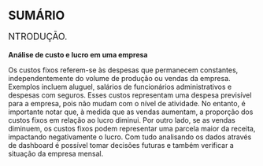 <h1 style="font-size: 24px;">SUMÁRIO</h1>

<p style="font-size: 18px;">NTRODUÇÃO.</p>

 
 **Análise de custo e lucro  em uma empresa**

 
 Os custos fixos referem-se às despesas que permanecem constantes, independentemente do volume de produção ou vendas da empresa. Exemplos incluem aluguel, salários de funcionários administrativos e despesas com seguros. Esses custos representam uma despesa previsível para a empresa, pois não mudam com o nível de atividade. No entanto, é importante notar que, à medida que as vendas aumentam, a proporção dos custos fixos em relação ao lucro diminui. Por outro lado, se as vendas diminuem, os custos fixos podem representar uma parcela maior da receita,
 impactando negativamente o lucro.  Com tudo  analisando os dados através de  dashboard é possível tomar decisões futuras e também verificar a situação da empresa mensal. 

